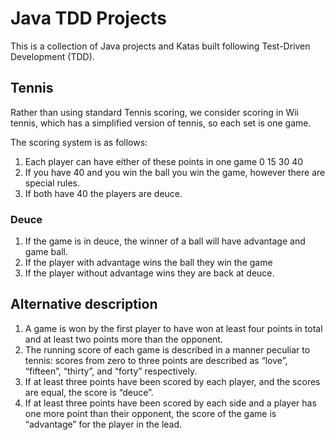# Java TDD Projects

This is a collection of Java projects and Katas built following Test-Driven Development (TDD).

## Tennis

Rather than using standard Tennis scoring, we consider scoring in Wii tennis, which has a simplified version of tennis, so each set is one game.

The scoring system is as follows:

1. Each player can have either of these points in one game 0 15 30 40 
2. If you have 40 and you win the ball you win the game, however there are special rules. 
3. If both have 40 the players are deuce.

### Deuce

1. If the game is in deuce, the winner of a ball will have advantage and game ball. 
2. If the player with advantage wins the ball they win the game 
3. If the player without advantage wins they are back at deuce.

## Alternative description

1. A game is won by the first player to have won at least four points in total and at least two points more than the opponent. 
2. The running score of each game is described in a manner peculiar to tennis: scores from zero to three points are described as “love”, “fifteen”, “thirty”, and “forty” respectively. 
3. If at least three points have been scored by each player, and the scores are equal, the score is “deuce”. 
4. If at least three points have been scored by each side and a player has one more point than their opponent, the score of the game is “advantage” for the player in the lead.
